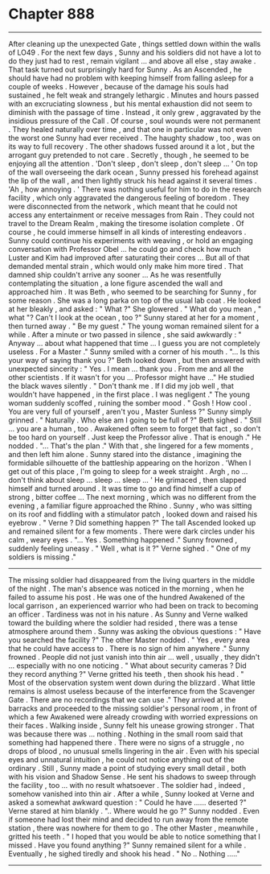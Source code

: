 
# Chapter 888


---

After cleaning up the unexpected Gate , things settled down within the walls of LO49 . For the next few days , Sunny and his soldiers did not have a lot to do they just had to rest , remain vigilant ... and above all else , stay awake .
That task turned out surprisingly hard for Sunny . As an Ascended , he should have had no problem with keeping himself from falling asleep for a couple of weeks . However , because of the damage his souls had sustained , he felt weak and strangely lethargic .
Minutes and hours passed with an excruciating slowness , but his mental exhaustion did not seem to diminish with the passage of time . Instead , it only grew , aggravated by the insidious pressure of the Call .
Of course , soul wounds were not permanent . They healed naturally over time , and that one in particular was not even the worst one Sunny had ever received . The haughty shadow , too , was on its way to full recovery . The other shadows fussed around it a lot , but the arrogant guy pretended to not care .
Secretly , though , he seemed to be enjoying all the attention .
'Don't sleep , don't sleep , don't sleep ... '
On top of the wall overseeing the dark ocean , Sunny pressed his forehead against the lip of the wall , and then lightly struck his head against it several times .
'Ah , how annoying . '
There was nothing useful for him to do in the research facility , which only aggravated the dangerous feeling of boredom . They were disconnected from the network , which meant that he could not access any entertainment or receive messages from Rain . They could not travel to the Dream Realm , making the tiresome isolation complete .
Of course , he could immerse himself in all kinds of interesting endeavors . Sunny could continue his experiments with weaving , or hold an engaging conversation with Professor Obel ... he could go and check how much Luster and Kim had improved after saturating their cores ...
But all of that demanded mental strain , which would only make him more tired .
That damned ship couldn't arrive any sooner ...
As he was resentfully contemplating the situation , a lone figure ascended the wall and approached him . It was Beth , who seemed to be searching for Sunny , for some reason . She was a long parka on top of the usual lab coat .
He looked at her bleakly , and asked :
" What ?"
She glowered .
" What do you mean , " what "? Can't I look at the ocean , too ?"
Sunny stared at her for a moment , then turned away .
" Be my guest ."
The young woman remained silent for a while . After a minute or two passed in silence , she said awkwardly :
" Anyway ... about what happened that time ... I guess you are not completely useless . For a Master ."
Sunny smiled with a corner of his mouth .
"... Is this your way of saying thank you ?"
Beth looked down , but then answered with unexpected sincerity :
" Yes . I mean ... thank you . From me and all the other scientists . If it wasn't for you ... Professor might have ..."
He studied the black waves silently .
" Don't thank me . If I did my job well , that wouldn't have happened , in the first place . I was negligent ."
The young woman suddenly scoffed , ruining the somber mood .
" Gosh ! How cool . You are very full of yourself , aren't you , Master Sunless ?"
Sunny simply grinned .
" Naturally . Who else am I going to be full of ?"
Beth sighed .
" Still ... you are a human , too . Awakened often seem to forget that fact , so don't be too hard on yourself . Just keep the Professor alive . That is enough ."
He nodded .
"... That's the plan ."
With that , she lingered for a few moments , and then left him alone .
Sunny stared into the distance , imagining the formidable silhouette of the battleship appearing on the horizon .
'When I get out of this place , I'm going to sleep for a week straight . Argh , no ... don't think about sleep ... sleep ... sleep ... '
He grimaced , then slapped himself and turned around . It was time to go and find himself a cup of strong , bitter coffee ...
The next morning , which was no different from the evening , a familiar figure approached the Rhino . Sunny , who was sitting on its roof and fiddling with a stimulator patch , looked down and raised his eyebrow .
" Verne ? Did something happen ?"
The tall Ascended looked up and remained silent for a few moments . There were dark circles under his calm , weary eyes .
"... Yes . Something happened ."
Sunny frowned , suddenly feeling uneasy .
" Well , what is it ?"
Verne sighed .
" One of my soldiers is missing ."
***
The missing soldier had disappeared from the living quarters in the middle of the night . The man's absence was noticed in the morning , when he failed to assume his post .
He was one of the hundred Awakened of the local garrison , an experienced warrior who had been on track to becoming an officer . Tardiness was not in his nature .
As Sunny and Verne walked toward the building where the soldier had resided , there was a tense atmosphere around them . Sunny was asking the obvious questions :
" Have you searched the facility ?"
The other Master nodded .
" Yes , every area that he could have access to . There is no sign of him anywhere ."
Sunny frowned . People did not just vanish into thin air ... well , usually , they didn't ... especially with no one noticing .
" What about security cameras ? Did they record anything ?"
Verne gritted his teeth , then shook his head .
" Most of the observation system went down during the blizzard . What little remains is almost useless because of the interference from the Scavenger Gate . There are no recordings that we can use ."
They arrived at the barracks and proceeded to the missing soldier's personal room , in front of which a few Awakened were already crowding with worried expressions on their faces .
Walking inside , Sunny felt his unease growing stronger .
That was because there was ... nothing .
Nothing in the small room said that something had happened there . There were no signs of a struggle , no drops of blood , no unusual smells lingering in the air . Even with his special eyes and unnatural intuition , he could not notice anything out of the ordinary .
Still , Sunny made a point of studying every small detail , both with his vision and Shadow Sense . He sent his shadows to sweep through the facility , too ... with no result whatsoever .
The soldier had , indeed , somehow vanished into thin air .
After a while , Sunny looked at Verne and asked a somewhat awkward question :
" Could he have ...... deserted ?"
Verne stared at him blankly .
".. Where would he go ?"
Sunny nodded . Even if someone had lost their mind and decided to run away from the remote station , there was nowhere for them to go .
The other Master , meanwhile , gritted his teeth .
" I hoped that you would be able to notice something that I missed . Have you found anything ?"
Sunny remained silent for a while . Eventually , he sighed tiredly and shook his head .
" No .. Nothing ....."

---

